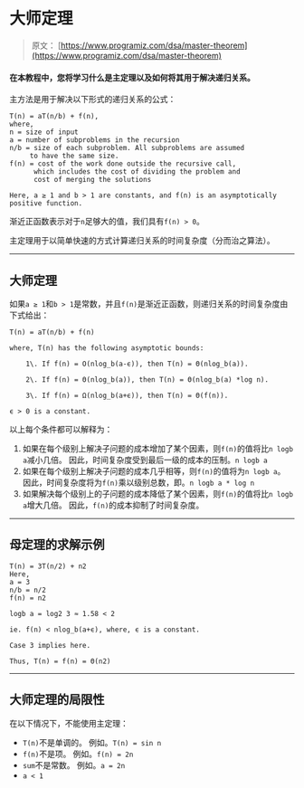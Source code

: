 # 大师定理

> 原文： [https://www.programiz.com/dsa/master-theorem](https://www.programiz.com/dsa/master-theorem)

#### 在本教程中，您将学习什么是主定理以及如何将其用于解决递归关系。

主方法是用于解决以下形式的递归关系的公式：

```
T(n) = aT(n/b) + f(n),
where,
n = size of input
a = number of subproblems in the recursion
n/b = size of each subproblem. All subproblems are assumed 
     to have the same size.
f(n) = cost of the work done outside the recursive call, 
      which includes the cost of dividing the problem and
      cost of merging the solutions

Here, a ≥ 1 and b > 1 are constants, and f(n) is an asymptotically positive function.

```

渐近正函数表示对于`n`足够大的值，我们具有`f(n) > 0`。

主定理用于以简单快速的方式计算递归关系的时间复杂度（分而治之算法）。

* * *

## 大师定理

如果`a ≥ 1`和`b > 1`是常数，并且`f(n)`是渐近正函数，则递归关系的时间复杂度由下式给出：

```
T(n) = aT(n/b) + f(n)

where, T(n) has the following asymptotic bounds:

    1\. If f(n) = O(nlog_b(a-ϵ)), then T(n) = Θ(nlog_b(a)).

    2\. If f(n) = Θ(nlog_b(a)), then T(n) = Θ(nlog_b(a) *log n).

    3\. If f(n) = Ω(nlog_b(a+ϵ)), then T(n) = Θ(f(n)).

ϵ > 0 is a constant.    
```

以上每个条件都可以解释为：

1.  如果在每个级别上解决子问题的成本增加了某个因素，则`f(n)`的值将比`n logb a`减小几倍。 因此，时间复杂度受到最后一级的成本的压制。`n logb a`
2.  如果在每个级别上解决子问题的成本几乎相等，则`f(n)`的值将为`n logb a`。 因此，时间复杂度将为`f(n)`乘以级别总数，即。`n logb a * log n`
3.  如果解决每个级别上的子问题的成本降低了某个因素，则`f(n)`的值将比`n logb a`增大几倍。 因此，`f(n)`的成本抑制了时间复杂度。

* * *

## 母定理的求解示例

```
T(n) = 3T(n/2) + n2
Here,
a = 3
n/b = n/2
f(n) = n2

logb a = log2 3 ≈ 1.58 < 2

ie. f(n) < nlog_b(a+ϵ), where, ϵ is a constant.

Case 3 implies here.

Thus, T(n) = f(n) = Θ(n2) 
```

* * *

## 大师定理的局限性

在以下情况下，不能使用主定理：

*   `T(n)`不是单调的。 例如。`T(n) = sin n`
*   `f(n)`不是项。 例如。`f(n) = 2n`
*   `sum`不是常数。 例如。`a = 2n`
*   `a < 1`